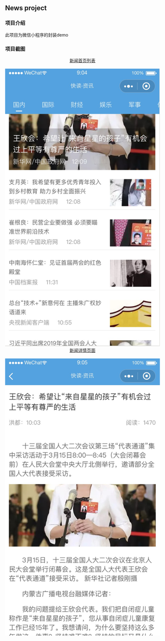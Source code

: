 News project
---

### 项目介绍

此项目为微信小程序的封装demo

### 项目截图

<div align=center>
  <a target="_blank" href="./screenshot/1.jpg">新闻首页列表</a>
  <br />
  <br />
  <img src="./screenshot/1.jpg"/>
</div>

<div align=center>
  <a target="_blank" href="./screenshot/2.jpg">新闻详情页面</a>
  <br />
  <br />
  <img src="./screenshot/2.jpg"/>
</div>
